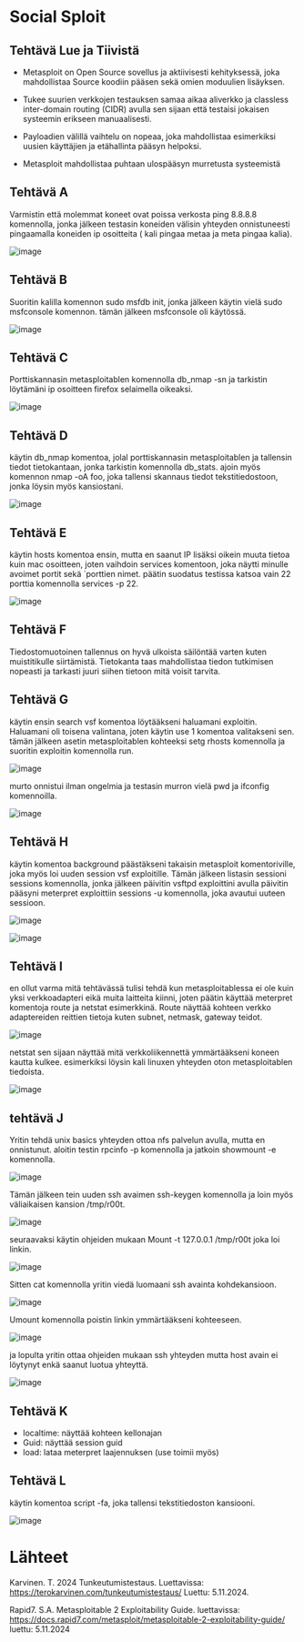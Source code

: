 # Social Sploit

## Tehtävä Lue ja Tiivistä

- Metasploit on Open Source sovellus ja aktiivisesti kehityksessä, joka mahdollistaa Source koodiin pääsen sekä omien moduulien lisäyksen.

- Tukee suurien verkkojen testauksen samaa aikaa aliverkko ja classless inter-domain routing (CIDR) avulla sen sijaan että testaisi jokaisen systeemin erikseen manuaalisesti.

-  Payloadien välillä vaihtelu on nopeaa, joka mahdollistaa esimerkiksi uusien käyttäjien ja etähallinta pääsyn helpoksi.

-  Metasploit mahdollistaa puhtaan ulospääsyn murretusta systeemistä


## Tehtävä A

Varmistin että molemmat koneet ovat poissa verkosta ping 8.8.8.8 komennolla, jonka jälkeen testasin koneiden välisin yhteyden onnistuneesti pingaamalla koneiden ip osoitteita ( kali pingaa metaa ja meta pingaa kalia).

![image](https://github.com/user-attachments/assets/530be4b7-44fb-4516-a79a-3d0c90424006)

## Tehtävä B

Suoritin kalilla komennon sudo msfdb init, jonka jälkeen käytin vielä sudo msfconsole komennon. tämän jälkeen msfconsole oli käytössä.

![image](https://github.com/user-attachments/assets/bf81e60d-16e1-4577-a24f-404543fcd72b)

## Tehtävä C

Porttiskannasin metasploitablen komennolla db_nmap -sn ja tarkistin löytämäni ip osoitteen firefox selaimella oikeaksi.

![image](https://github.com/user-attachments/assets/8b033847-875f-41ba-a9b3-1a079ce4e9bc)

## Tehtävä D

käytin db_nmap komentoa, jolal porttiskannasin metasploitablen ja tallensin tiedot tietokantaan, jonka tarkistin komennolla db_stats. ajoin myös komennon nmap -oA foo, joka tallensi skannaus tiedot tekstitiedostoon, jonka löysin myös kansiostani.

![image](https://github.com/user-attachments/assets/8c759a0c-ab19-4a3c-a054-965b80ea1811)

## Tehtävä E

käytin hosts komentoa ensin, mutta en saanut IP lisäksi oikein muuta tietoa kuin mac osoitteen, joten vaihdoin services komentoon, joka näytti minulle avoimet portit sekä ´porttien nimet. päätin suodatus testissa katsoa vain 22 porttia komennolla services -p 22. 

![image](https://github.com/user-attachments/assets/4cf89d9d-448c-47f8-984d-1ff4a7d069fc)

## Tehtävä F

Tiedostomuotoinen tallennus on hyvä ulkoista säilöntää varten kuten muistitikulle siirtämistä. Tietokanta taas mahdollistaa tiedon tutkimisen nopeasti ja tarkasti juuri siihen tietoon mitä voisit tarvita.

## Tehtävä G

käytin ensin search vsf komentoa löytääkseni haluamani exploitin. Haluamani oli toisena valintana, joten käytin use 1 komentoa valitakseni sen. tämän jälkeen asetin metasploitablen kohteeksi setg rhosts komennolla ja suoritin exploitin komennolla run.

![image](https://github.com/user-attachments/assets/d598781a-4a29-4e81-8a6e-e847363e7c1b)

murto onnistui ilman ongelmia ja testasin murron vielä pwd ja ifconfig komennoilla.

![image](https://github.com/user-attachments/assets/b1851590-3517-4459-8e61-a8bddf95337b)

## Tehtävä H

käytin komentoa background päästäkseni takaisin metasploit komentoriville, joka myös loi uuden session vsf exploitille. Tämän jälkeen listasin sessioni sessions komennolla, jonka jälkeen päivitin vsftpd exploittini avulla päivitin pääsyni meterpret exploittiin sessions -u komennolla, joka avautui uuteen sessioon. 

![image](https://github.com/user-attachments/assets/1dbc54a2-5611-4bb5-92b6-5fe04f18b2bd)

![image](https://github.com/user-attachments/assets/fbf16207-e74f-43f5-ab98-fbc1d9a6dca2)

## Tehtävä I

en ollut varma mitä tehtävässä tulisi tehdä kun metasploitablessa ei ole kuin yksi verkkoadapteri eikä muita laitteita kiinni, joten päätin käyttää meterpret komentoja route ja netstat esimerkkinä. Route näyttää kohteen verkko adaptereiden reittien tietoja kuten subnet, netmask, gateway teidot.

![image](https://github.com/user-attachments/assets/08f88b74-13a4-44f8-9fff-484b9fee8f2d)


netstat sen sijaan näyttää mitä verkkoliikennettä ymmärtääkseni koneen kautta kulkee. esimerkiksi löysin kali linuxen yhteyden oton metasploitablen tiedoista.

![image](https://github.com/user-attachments/assets/219a9d5a-057f-4781-9890-bcf16dfc3fd1)

## tehtävä J

Yritin tehdä unix basics yhteyden ottoa nfs palvelun avulla, mutta en onnistunut. aloitin testin rpcinfo -p komennolla ja jatkoin showmount -e komennolla.

![image](https://github.com/user-attachments/assets/de37aceb-a440-4101-8a7f-d5be525725ff)

Tämän jälkeen tein uuden ssh avaimen ssh-keygen komennolla ja loin myös väliaikaisen kansion /tmp/r00t.

![image](https://github.com/user-attachments/assets/495ac8ce-9c92-4291-9b84-7f99ebb27208)

seuraavaksi käytin ohjeiden mukaan Mount -t 127.0.0.1 /tmp/r00t joka loi linkin.

![image](https://github.com/user-attachments/assets/2c17e3f1-5777-4642-bc8a-c1fcc7fd85ca)

Sitten cat komennolla yritin viedä luomaani ssh avainta kohdekansioon.

![image](https://github.com/user-attachments/assets/d1e552dd-85af-4a3e-9942-5024b632b1d4)

Umount komennolla poistin linkin ymmärtääkseni kohteeseen.


![image](https://github.com/user-attachments/assets/17b31a83-0b8b-4820-a768-0c6af7b48123)

ja lopulta yritin ottaa ohjeiden mukaan ssh yhteyden mutta host avain ei löytynyt enkä saanut luotua yhteyttä.

![image](https://github.com/user-attachments/assets/6307ba29-dda1-461c-a918-30e0526410f7)

## Tehtävä K

- localtime: näyttää kohteen kellonajan
- Guid: näyttää session guid
- load: lataa meterpret laajennuksen (use toimii myös)

## Tehtävä L

käytin komentoa script -fa, joka tallensi tekstitiedoston kansiooni.

![image](https://github.com/user-attachments/assets/844ece3c-140d-452a-bcaf-295dbd80c210)


# Lähteet

Karvinen. T. 2024 Tunkeutumistestaus. Luettavissa: https://terokarvinen.com/tunkeutumistestaus/ Luettu: 5.11.2024.

Rapid7. S.A. Metasploitable 2 Exploitability Guide. luettavissa: https://docs.rapid7.com/metasploit/metasploitable-2-exploitability-guide/ luettu: 5.11.2024
